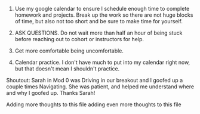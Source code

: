 1. Use my google calendar to ensure I schedule enough time to complete homework and projects. Break up the work so there are not huge blocks of time, but also not too short and be sure to make time for yourself.
2. ASK QUESTIONS. Do not wait more than half an hour of being stuck before reaching out to cohort or instructors for help.

1. Get more comfortable being uncomfortable.
2. Calendar practice. I don't have much to put into my calendar right now, but that doesn't mean I shouldn't practice.

Shoutout: Sarah in Mod 0 was Driving in our breakout and I goofed up a couple times Navigating. She was patient, and helped me understand where and why I goofed up. Thanks Sarah!

Adding more thoughts to this file
adding even more thoughts to this file
